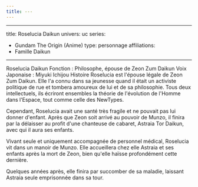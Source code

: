 ```yaml
---
title: ---
---
```


---
title: Roselucia Daikun
univers: uc
series:
 - Gundam The Origin (Anime)
type: personnage
affiliations:
 - Famille Daikun
---

Roselucia Daikun
Fonction : Philosophe, épouse de Zeon Zum Daikun
Voix Japonaise : Miyuki Ichijou
Histoire
Roselucia est l'épouse légale de Zeon Zum Daikun. Elle l'a connu dans sa jeunesse quand il était un activiste politique de rue et tombera amoureux de lui et de sa philosophie. Tous deux intellectuels, ils écriront ensembles la théorie de l'évolution de l'Homme dans l'Espace, tout comme celle des NewTypes. 

Cependant, Roselucia avait une santé très fragile et ne pouvait pas lui donner d'enfant. Après que Zeon soit arrivé au pouvoir de Munzo, il finira par la délaisser au profit d'une chanteuse de cabaret, Astraia Tor Daikun, avec qui il aura ses enfants. 

Vivant seule et uniquement accompagnée de personnel médical, Roselucia vit dans un manoir de Munzo. Elle accueillera chez elle Astraia et ses enfants après la mort de Zeon, bien qu'elle haïsse profondément cette dernière. 

Quelques années après, elle finira par succomber de sa maladie, laissant Astraia seule emprisonnée dans sa tour. 